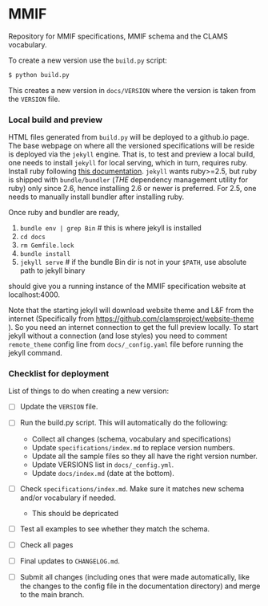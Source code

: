 # MMIF

Repository for MMIF specifications, MMIF schema and the CLAMS vocabulary.

To create a new version use the `build.py` script:

```bash
$ python build.py
```

This creates a new version in `docs/VERSION` where the version is taken from the `VERSION` file.

### Local build and preview

HTML files generated from `build.py` will be deployed to a github.io page. The base webpage on where all the versioned specifications will be reside is deployed via the `jekyll` engine. That is, to test and preview a local build, one needs to install `jekyll` for local serving, which in turn, requires ruby. Install ruby following [this documentation](https://www.ruby-lang.org/en/documentation/installation/). `jekyll` wants ruby>=2.5, but ruby is shipped with `bundle/bundler` (*THE* dependency management utility for ruby) only since 2.6, hence installing 2.6 or newer is preferred. For 2.5, one needs to manually install bundler after installing ruby.

Once ruby and bundler are ready,

1. `bundle env | grep Bin` # this is where jekyll is installed
1. `cd docs` 
1. `rm Gemfile.lock`
1. `bundle install`
1. `jekyll serve` # if the bundle Bin dir is not in your `$PATH`, use absolute path to jekyll binary

should give you a running instance of the MMIF specification website at localhost:4000.

Note that the starting jekyll will download website theme and L&F from the internet (Specifically from https://github.com/clamsproject/website-theme ). So you need an internet connection to get the full preview locally. To start jekyll without a connection (and lose styles) you need to comment `remote_theme` config line from `docs/_config.yaml` file before running the jekyll command. 

### Checklist for deployment 

List of things to do when creating a new version:

- [ ] Update the `VERSION` file.
- [ ] Run the build.py script. This will automatically do the following:
  - Collect all changes (schema, vocabulary and specifications)
  - Update `specifications/index.md` to replace version numbers.
  - Update all the sample files so they all have the right version number.
  - Update VERSIONS list in `docs/_config.yml`.
  - Update `docs/index.md` (date at the bottom).
- [ ] Check `specifications/index.md`. Make sure it matches new schema and/or vocabulary if needed.
  - This should be depricated
- [ ] Test all examples to see whether they match the schema.
- [ ] Check all pages
- [ ] Final updates to `CHANGELOG.md`.
- [ ] Submit all changes (including ones that were made automatically, like the changes to the config file in the documentation directory) and merge to the main branch.

